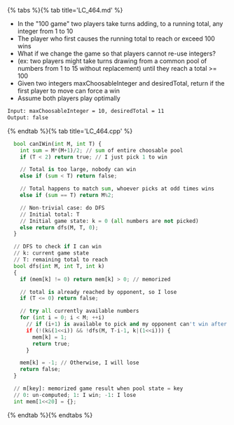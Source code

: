 {% tabs %}{% tab title='LC_464.md' %}

* In the "100 game" two players take turns adding, to a running total, any integer from 1 to 10
* The player who first causes the running total to reach or exceed 100 wins
* What if we change the game so that players cannot re-use integers?
* (ex: two players might take turns drawing from a common pool of numbers from 1 to 15 without replacement)
  until they reach a total >= 100
* Given two integers maxChoosableInteger and desiredTotal, return if the first player to move can force a win
* Assume both players play optimally

```txt
Input: maxChoosableInteger = 10, desiredTotal = 11
Output: false
```

{% endtab %}{% tab title='LC_464.cpp' %}

```py
  bool canIWin(int M, int T) {
    int sum = M*(M+1)/2; // sum of entire choosable pool
    if (T < 2) return true; // I just pick 1 to win

    // Total is too large, nobody can win
    else if (sum < T) return false;

    // Total happens to match sum, whoever picks at odd times wins
    else if (sum == T) return M%2;

    // Non-trivial case: do DFS
    // Initial total: T
    // Initial game state: k = 0 (all numbers are not picked)
    else return dfs(M, T, 0);
  }

  // DFS to check if I can win
  // k: current game state
  // T: remaining total to reach
  bool dfs(int M, int T, int k)
  {
    if (mem[k] != 0) return mem[k] > 0; // memorized

    // total is already reached by opponent, so I lose
    if (T <= 0) return false;

    // try all currently available numbers
    for (int i = 0; i < M; ++i)
      // if (i+1) is available to pick and my opponent can't win after I picked, I win!
      if (!(k&(1<<i)) && !dfs(M, T-i-1, k|(1<<i))) {
        mem[k] = 1;
        return true;
      }

    mem[k] = -1; // Otherwise, I will lose
    return false;
  }

  // m[key]: memorized game result when pool state = key
  // 0: un-computed; 1: I win; -1: I lose
  int mem[1<<20] = {};
```

{% endtab %}{% endtabs %}
